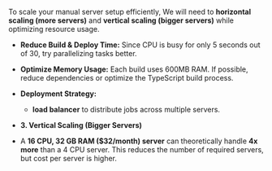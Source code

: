  To scale your manual server setup efficiently, We will need to **horizontal scaling (more servers)** and **vertical scaling (bigger servers)** while optimizing resource usage.

- **Reduce Build & Deploy Time:** Since CPU is busy for only 5 seconds out of 30, try parallelizing tasks better.
- **Optimize Memory Usage:** Each build uses 600MB RAM. If possible, reduce dependencies or optimize the TypeScript build process.
- **Deployment Strategy:**
  - **load balancer** to distribute jobs across multiple servers.

- **3. Vertical Scaling (Bigger Servers)**
- A **16 CPU, 32 GB RAM ($32/month) server** can theoretically handle **4x more** than a 4 CPU server.
  This reduces the number of required servers, but cost per server is higher.
